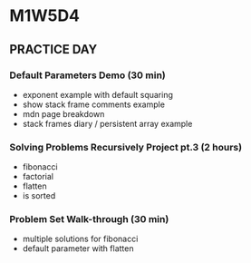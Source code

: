 # M1W5D4

## PRACTICE DAY

### Default Parameters Demo (30 min)

* exponent example with default squaring
* show stack frame comments example
* mdn page breakdown
* stack frames diary / persistent array example

### Solving Problems Recursively Project pt.3 (2 hours)

* fibonacci
* factorial
* flatten
* is sorted

### Problem Set Walk-through (30 min)

* multiple solutions for fibonacci
* default parameter with flatten